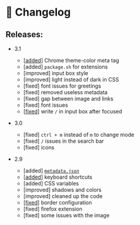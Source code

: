 # 🚀️ Changelog

## Releases:

- 3.1

  - [[added](https://github.com/Alededorigo/startpage/commit/23e37f84a1d4cc6f55be543789ffb0801ad145f2)] Chrome theme-color meta tag
  - [added] `package.sh` for extensions
  - [improved] input box style
  - [improved] light instead of dark in CSS
  - [fixed] font issues for greetings
  - [fixed] removed useless metadata
  - [fixed] gap between image and links
  - [fixed] font issues
  - [[fixed](https://github.com/Alededorigo/startpage/commit/e0c797d3199b7ad878bc7585cc06ada79cb1f8de)] write `/` in input box after focused

- 3.0

  - [fixed] `ctrl + m` instead of `m` to change mode
  - [fixed] `/` issues in the search bar
  - [fixed] icons

- 2.9

  - [added] [`metadata.json`](https://github.com/Alededorigo/startpage/commit/58e381c169df3d06280d09c8c904f99e17d3c8f3)
  - [[added](https://github.com/Alededorigo/startpage/commit/7c6bfc27bd651019271256908c072ddff45e731f)] keyboard shortcuts
  - [added] CSS variables
  - [improved] shadows and colors
  - [improved] cleaned up the code
  - [[fixed](https://github.com/Alededorigo/startpage/commit/7c6bfc27bd651019271256908c072ddff45e731f)] border configuration
  - [fixed] firefox extension
  - [fixed] some issues with the image
